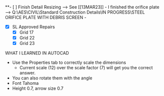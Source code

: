 **- [ ] Finish Detail Resizing --> See [[13MAR23]]
	- I finished the orifice plate --> Q:\AES\CIVIL\Standard Construction Details\IN PROGRESS\STEEL ORIFICE PLATE WITH DEBRIS SCREEN 
	- 
- [x] SL Approved Repairs
	- [x] Grid 17
	- [x] Grid 22
	- [x] Grid 23

WHAT I LEARNED IN AUTOCAD
- Use the Properties tab to correctly scale the dimensions 
	- Current scale (12) over the scale factor (7) will get you the correct answer. 
- You can also rotate them with the angle
- Font Tahoma
- Height 0.7, arrow size 0.7